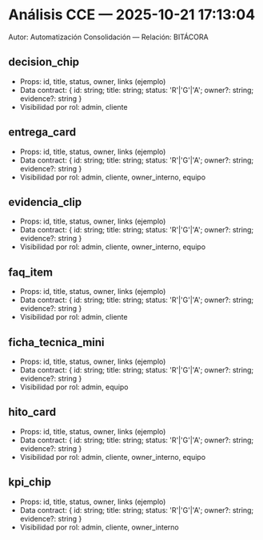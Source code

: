 # Análisis CCE — 2025-10-21 17:13:04
Autor: Automatización Consolidación — Relación: BITÁCORA

## decision_chip
- Props: id, title, status, owner, links (ejemplo)
- Data contract: { id: string; title: string; status: 'R'|'G'|'A'; owner?: string; evidence?: string }
- Visibilidad por rol: admin, cliente

## entrega_card
- Props: id, title, status, owner, links (ejemplo)
- Data contract: { id: string; title: string; status: 'R'|'G'|'A'; owner?: string; evidence?: string }
- Visibilidad por rol: admin, cliente, owner_interno, equipo

## evidencia_clip
- Props: id, title, status, owner, links (ejemplo)
- Data contract: { id: string; title: string; status: 'R'|'G'|'A'; owner?: string; evidence?: string }
- Visibilidad por rol: admin, cliente, owner_interno, equipo

## faq_item
- Props: id, title, status, owner, links (ejemplo)
- Data contract: { id: string; title: string; status: 'R'|'G'|'A'; owner?: string; evidence?: string }
- Visibilidad por rol: admin, cliente

## ficha_tecnica_mini
- Props: id, title, status, owner, links (ejemplo)
- Data contract: { id: string; title: string; status: 'R'|'G'|'A'; owner?: string; evidence?: string }
- Visibilidad por rol: admin, equipo

## hito_card
- Props: id, title, status, owner, links (ejemplo)
- Data contract: { id: string; title: string; status: 'R'|'G'|'A'; owner?: string; evidence?: string }
- Visibilidad por rol: admin, cliente, owner_interno, equipo

## kpi_chip
- Props: id, title, status, owner, links (ejemplo)
- Data contract: { id: string; title: string; status: 'R'|'G'|'A'; owner?: string; evidence?: string }
- Visibilidad por rol: admin, cliente, owner_interno

